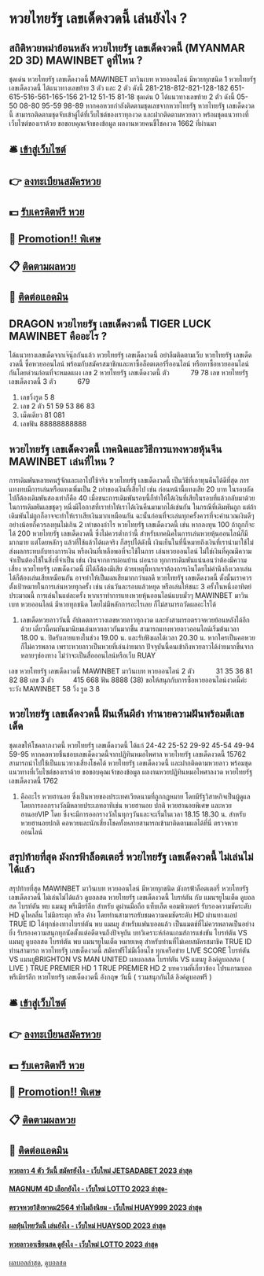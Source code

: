 # หวยไทยรัฐ เลขเด็ดงวดนี้ เล่นยังไง ?
## สถิติหวยพม่าย้อนหลัง หวยไทยรัฐ เลขเด็ดงวดนี้ (MYANMAR 2D 3D) MAWINBET ดูที่ไหน ?
ชุดเด่น หวยไทยรัฐ เลขเด็ดงวดนี้ MAWINBET มาวินเบท หวยออนไลน์ มีหวยทุกชนิด 1 หวยไทยรัฐ เลขเด็ดงวดนี้ ได้แนวทางเลขท้าย 3 ตัว และ 2 ตัว ดังนี้
281-218-812-821-128-182
651-615-516-561-165-156
21-12
51-15
81-18
ชุดเด่น 0 ได้แนวทางเลขท้าย 2 ตัว ดังนี้
05-50
08-80
95-59
98-89
หากคอหวยกำลังติดตามชุดเลขจากหวยไทยรัฐ หวยไทยรัฐ เลขเด็ดงวดนี้ สามารถติดตามชุดจับเข้าคู่ได้ที่เว็บไซต์ของเราทุกงวด และฝากติดตามหวยลาว พร้อมชุดแนวทางที่เว็บไซต์ของเราด้วย
ขอขอบคุณเจ้าของข้อมูล
ผลงานหวยคนชี้โชคงวด 1662 ที่ผ่านมา


## 🛎 [เข้าสู่เว็บไซต์](https://bit.ly/3BG5bNw)
## 👉 [ลงทะเบียนสมัครหวย](https://bit.ly/3BG5bNw)
## 💵 [รับเครดิตฟรี หวย](https://bit.ly/3C3mvgS)
## 👑 [Promotion!! พิเศษ](https://bit.ly/3C3mvgS)
## 📋 [ติดตามผลหวย](https://bit.ly/3C3mvgS)
## 📱 [ติดต่อแอดมิน](https://bit.ly/3C3mvgS)

## DRAGON หวยไทยรัฐ เลขเด็ดงวดนี้ TIGER LUCK MAWINBET คืออะไร ?
ได้แนวทางเลขเด็ดจากเจ๊นุ๊กกันแล้ว หวยไทยรัฐ เลขเด็ดงวดนี้ อย่าลืมติดตามเว็บ หวยไทยรัฐ เลขเด็ดงวดนี้ ซื้อหวยออนไลน์ พร้อมกับสมัครสมาชิกและหาซื้อล็อตเตอร์รี่ออนไลน์ หรือหาซื้อหวยออนไลน์ กันโดยด่วนก่อนที่จะหมดแผง
เลข 2 หวยไทยรัฐ เลขเด็ดงวดนี้ ตัว           79 78
เลข หวยไทยรัฐ เลขเด็ดงวดนี้ 3 ตัว           679
1. เลขวิ่งรูด 5 8
2. เลข 2 ตัว 51 59 53 86 83
3. เม็ดเดียว 81 081
4. เลขฟัน 88888888888

## หวยไทยรัฐ เลขเด็ดงวดนี้ เทคนิคและวิธีการแทงหวยหุ้นจีน MAWINBET เล่นที่ไหน ?
การเดิมพันหลายคนรู้จักและเอาไปใช้จริง หวยไทยรัฐ เลขเด็ดงวดนี้ เป็นวิธีที่เอาทุนคืนได้ดีที่สุด การแทงทบมีการเล่นหรือแทงเพิ่มเป็น 2 เท่าของเงินที่เสียไป เช่น ก่อนหน้านี้แทงเสีย 20 บาท ในรอบถัดไปก็ต้องเดิมพันสองเท่าก็คือ 40 เมื่อชนะการเดิมพันรอบนี้ก็ทำให้ได้เงินที่เสียในรอบที่แล้วกลับมาด้วย
ในการเดิมพันเลขชุดๆ หนึ่งมีโอกาสที่เราทำให้เราได้เงินคืนมามากได้เช่นกัน ในกรณีที่เดิมพันถูก แต่ถ้าเดิมพันไม่ถูกก็อาจจะทำให้เราเสียเงินมากเหมือนกัน ฉะนั้นก่อนที่จะเล่นทุกครั้งควรที่จะคำนวณเงินดีๆ อย่างน้อยก็ควรลงทุนไม่เกิน 2 เท่าของกำไร หวยไทยรัฐ เลขเด็ดงวดนี้ เช่น หากลงทุน 100 ถ้าถูกก็จะได้ 200 หวยไทยรัฐ เลขเด็ดงวดนี้ ซึ่งไม่ควรต่ำกว่านี้
สำหรับเทคนิคในการเล่นหวยหุ้นออนไลน์ก็มีมากมาย แต่โดยหลักๆ แล้วที่ใช้แล้วได้ผลจริง ก็สรุปได้ดังนี้
เงินเย็นในที่นี้หมายถึงเงินที่เรานำมาใช้ไม่ส่งผลกระทบกับทางการเงิน หรือเงินที่เหลือพอที่จะใช้ในการ เล่นหวยออนไลน์ ไม่ใช่เงินที่คุณมีความจำเป็นต้องใช้ในสิ่งที่จำเป็น เช่น เงินจากการผ่อนบ้าน ผ่อนรถ
ทุกการเดิมพันแน่นอนว่าต้องมีความเสี่ยง หวยไทยรัฐ เลขเด็ดงวดนี้ มีได้ก็ต้องมีเสีย ด้วยเหตุนี้หากเราต้องการเงินโดยไม่คำนึงถึงเวลาเล่นได้ก็ต้องเล่นเสียเหมือนกัน อาจทำให้เป็นผลเสียมากกว่าผลดี หวยไทยรัฐ เลขเด็ดงวดนี้ ดั้งนั้นเราควรตั้งเป้าหมายในการเล่นหวยทุกครั้ง เช่น เล่นวันละรอบแล้วหยุด หรือเล่นให้ชนะ 3 ครั้งในหนึ่งอาทิตย์ ประมาณนี้
การเล่นในแต่ละครั้ง หากเราทำการแทงหวยหุ้นออนไลน์แบบมั่วๆ MAWINBET มาวินเบท หวยออนไลน์ มีหวยทุกชนิด โดยไม่มีหลักการอะไรเลย ก็ไม่สามารถวัดผลอะไรได้
1. เลขเด็ดหวยลาววันนี้ อัปเดตการวางเลขหวยลาวทุกงวด และยังสามารถตรวจหวยย้อนหลังได้อีกด้วย เดี๋ยวนี้คนหันมานิยมเล่นหวยลาวกันมากขึ้น สามารถแทงหวยลาวออนไลน์เริ่มต้นเวลา 18.00 น. ปิดรับภายแทงในช่วง 19.00 น. และรับฟังผลได้เวลา 20.30 น. หากใครเป็นคอหวยก็ไม่ควรพลาด เพราะหวยลาวเป็นหวยที่เล่นง่ายมาก ปัจจุบันนี้คนเข้าถึงหวยลาวได้ง่ายมากขึ้นจากหลายๆช่องทาง ไม่ว่าจะเป็นสื่อออนไลน์หรือเว็บ RUAY

เลข หวยไทยรัฐ เลขเด็ดงวดนี้ MAWINBET มาวินเบท หวยออนไลน์ 2 ตัว           31 35 36 81 82 88
เลข 3 ตัว          415 668
ฟัน 8888 (38)
ขอให้สนุกกับการซื้อหวยออนไลน์งวดนี้ค่ะ
ระวัง MAWINBET 58
วิ่ง รูด 3 8

## หวยไทยรัฐ เลขเด็ดงวดนี้ ฝันเห็นผีอำ ทำนายความฝันพร้อมตีเลขเด็ด
ชุดเลขให้โชคลาภงวดนี้ หวยไทยรัฐ เลขเด็ดงวดนี้ ได้แก่
24-42
25-52
29-92
45-54
49-94
59-95
หากคอหวยชื่นชอบเลขเด็ดงวดนี้จากปฏิทินหมอไพศาล หวยไทยรัฐ เลขเด็ดงวดนี้ 15762 สามารถนำไปใช้เป็นแนวทางเสี่ยงโชคได้ หวยไทยรัฐ เลขเด็ดงวดนี้ และฝากติดตามหวยลาว พร้อมชุดแนวทางที่เว็บไซต์ของเราด้วย
ขอขอบคุณเจ้าของข้อมูล
ผลงานหวยปฏิทินหมอไพศาลงวด หวยไทยรัฐ เลขเด็ดงวดนี้ 1762

1. คืออะไร หวยฮานอย ซึ่งเป็นหวยของประเทศเวียดนามที่ถูกกฎหมาย โดยมีรัฐวิสาหกิจเป็นผู้ดูแลโดยการออกรางวัลมีหลายประเภทอาทิเช่น หวยฮานอย ปกติ หวยฮานอยพิเศษ และหวยฮานอยVIP โดย ซึ่งจะมีการออกรางวัลในทุกๆวันและจะเริ่มในเวลา 18.15 18.30 น. สำหรับหวยฮานอยปกติ คอหวยและนักเสี่ยงโชคทั้งหลายสามารถเข้ามาติดตามผลได้ที่นี่ ตรวจหวยออนไลน์

## สรุปท้ายที่สุด มังกรฟ้าล็อตเตอรี่ หวยไทยรัฐ เลขเด็ดงวดนี้ ไม่เล่นไม่ได้แล้ว
สรุปท้ายที่สุด MAWINBET มาวินเบท หวยออนไลน์ มีหวยทุกชนิด มังกรฟ้าล็อตเตอรี่ หวยไทยรัฐ เลขเด็ดงวดนี้ ไม่เล่นไม่ได้แล้ว ดูบอลสด หวยไทยรัฐ เลขเด็ดงวดนี้ ไบรท์ตัน กับ แมนฯยูไนเต็ด
ดูบอลสด ไบรท์ตัน พบ แมนยู พรีเมียร์ลีก สำหรับ ดูผ่านมือถือ แท็บเล็ต คอมพิวเตอร์ รับรองความชัดระดับ HD ดูไหลลื่น ไม่มีกระตุก หรือ ค้าง โดยท่านสามารถรับชมความคมชัดระดับ HD ผ่านทางแอป TRUE ID ได้ทุกช่องทางไบรท์ตัน พบ แมนยู สำหรับแฟนบอลแล้ว เป็นแมตช์ที่ไม่ควรพลาดเป็นอย่างยิ่ง รับรองความสนุกทุกนัดตั้งแต่อดีตจนถึงปัจจุบัน
บทวิเคราะห์ก่อนเกมส์การแข่งขัน ไบรท์ตัน VS แมนยู
ดูบอลสด ไบรท์ตัน พบ แมนฯยูไนเต็ด
หมายเหตุ สำหรับท่านที่ไม่เคยสมัครสมาชิค TRUE ID ท่านสามารถ หวยไทยรัฐ เลขเด็ดงวดนี้ สมัครฟรีไม่มีเงื่อนไข ทุกเครือข่าย
LIVE SCORE ไบรท์ตัน VS แมนยูBRIGHTON VS MAN UNITED
ผลบอลสด ไบรท์ตัน VS แมนยู
ลิงค์ดูบอลสด ( LIVE )
 TRUE PREMIER HD 1 
 TRUE PREMIER HD 2 
บทความที่เกี่ยวข้อง
โปรแกรมบอล พรีเมียร์ลีก หวยไทยรัฐ เลขเด็ดงวดนี้ อังกฤษ วันนี้ ( รวมสนุกกันได้ ลิงค์ดูบอลฟรี )

## 🛎 [เข้าสู่เว็บไซต์](https://bit.ly/3BG5bNw)
## 👉 [ลงทะเบียนสมัครหวย](https://bit.ly/3BG5bNw)
## 💵 [รับเครดิตฟรี หวย](https://bit.ly/3C3mvgS)
## 👑 [Promotion!! พิเศษ](https://bit.ly/3C3mvgS)
## 📋 [ติดตามผลหวย](https://bit.ly/3C3mvgS)
## 📱 [ติดต่อแอดมิน](https://bit.ly/3C3mvgS)

#### [หวยลาว 4 ตัว วันนี้ สมัครยังไง - เว็บใหม่ JETSADABET 2023 ล่าสุด](https://atom.io/themes/หวยลาว%204%20ตัว%20วันนี้%20สมัครยังไง%20-%20เว็บใหม่%20jetsadabet%202023%20ล่าสุด)
#### [MAGNUM 4D เลือกยังไง - เว็บใหม่ LOTTO 2023 ล่าสุด-](https://atom.io/themes/magnum%204d%20เลือกยังไง%20-%20เว็บใหม่%20lotto%202023%20ล่าสุด-)
#### [ตรวจหวย1สิงหาคม2564 ทำไมถึงนิยม - เว็บใหม่ HUAY999 2023 ล่าสุด](https://atom.io/themes/ตรวจหวย1สิงหาคม2564%20ทำไมถึงนิยม%20-%20เว็บใหม่%20huay999%202023%20ล่าสุด)
#### [ผลหุ้นไทยวันนี้ เล่นยังไง - เว็บใหม่ HUAYSOD 2023 ล่าสุด](https://atom.io/themes/ผลหุ้นไทยวันนี้%20เล่นยังไง%20-%20เว็บใหม่%20huaysod%202023%20ล่าสุด)
#### [หวยลาวอาเซียนสด ดูยังไง - เว็บใหม่ LOTTO 2023 ล่าสุด](https://atom.io/themes/หวยลาวอาเซียนสด%20ดูยังไง%20-%20เว็บใหม่%20lotto%202023%20ล่าสุด)

[ผลบอลล่าสุด](https://siamsport.tv "ผลบอลล่าสุด"), [ดูบอลสด](https://siamsport.tv/ดูบอลสด "ดูบอลสด")